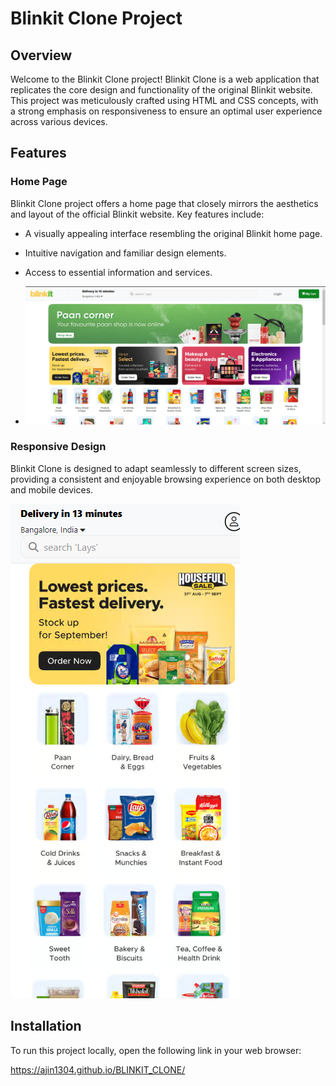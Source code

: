 # Blinkit Clone Project

## Overview

Welcome to the Blinkit Clone project! Blinkit Clone is a web application that replicates the core design and functionality of the original Blinkit website. This project was meticulously crafted using HTML and CSS concepts, with a strong emphasis on responsiveness to ensure an optimal user experience across various devices.

## Features

### Home Page

Blinkit Clone project offers a home page that closely mirrors the aesthetics and layout of the official Blinkit website. Key features include:

- A visually appealing interface resembling the original Blinkit home page.
- Intuitive navigation and familiar design elements.
- Access to essential information and services.

- ![image](https://github.com/AJIN1304/BLINKIT_CLONE/blob/main/home_blinkit.png)


### Responsive Design

Blinkit Clone is designed to adapt seamlessly to different screen sizes, providing a consistent and enjoyable browsing experience on both desktop and mobile devices.

![image](https://github.com/AJIN1304/BLINKIT_CLONE/blob/main/resposive.png)


## Installation

To run this project locally, open the following link in your web browser:

https://ajin1304.github.io/BLINKIT_CLONE/
